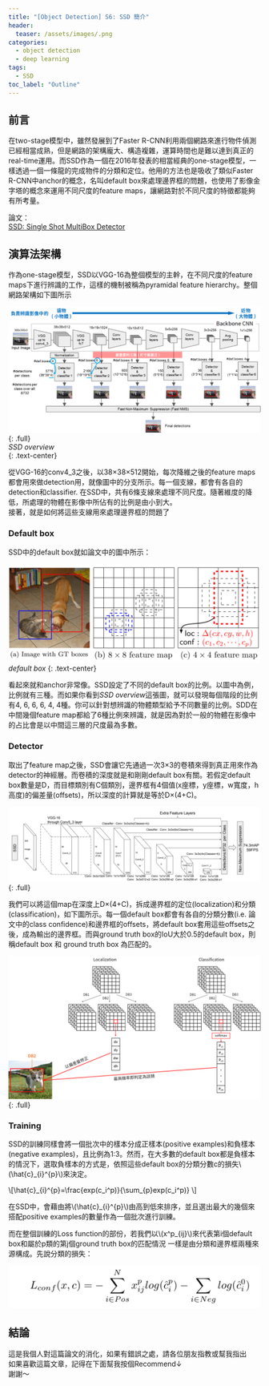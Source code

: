 ```yaml
---
title: "[Object Detection] S6: SSD 簡介"
header:
  teaser: /assets/images/.png
categories:
  - object detection
  - deep learning
tags:
  - SSD
toc_label: "Outline"
---
```


## 前言
在two-stage模型中，雖然發展到了Faster R-CNN利用兩個網路來進行物件偵測已經相當成熟，但是網路的架構龐大、構造複雜，運算時間也是難以達到真正的real-time運用。而SSD作為一個在2016年發表的相當經典的one-stage模型，一樣透過一個一條龍的完成物件的分類和定位。他用的方法也是吸收了類似Faster R-CNN中anchor的概念，名叫default box來處理邊界框的問題，也使用了影像金字塔的概念來運用不同尺度的feature maps，讓網路對於不同尺度的特徵都能夠有所考量。

論文：  
[SSD: Single Shot MultiBox Detector](https://link.springer.com/chapter/10.1007/978-3-319-46448-0_2)  


## 演算法架構  
作為one-stage模型，SSD以VGG-16為整個模型的主幹，在不同尺度的feature maps下進行辨識的工作，這樣的機制被稱為pyramidal feature hierarchy。整個網路架構如下圖所示  

![SSD stucture](/assets/images/SSD_structure_01.png)
{: .full}  
*SSD overview*  
{: .text-center}  

從VGG-16的conv4_3之後，以38×38×512開始，每次降維之後的feature maps都會用來做detection用，就像圖中的分支所示。每一個支線，都會有各自的detection和classifier. 在SSD中，共有6條支線來處理不同尺度。隨著維度的降低，所處理的物體在影像中所佔有的比例是由小到大。  
接著，就是如何將這些支線用來處理邊界框的問題了

### Default box  
SSD中的default box就如論文中的圖中所示：

![SSD default box](/assets/images/SSD_default_box.png)  
*default box*
{: .text-center}

看起來就和anchor非常像。SSD設定了不同的default box的比例。以圖中為例，比例就有三種。而如果你看到*SSD overview*這張圖，就可以發現每個階段的比例有4, 6, 6, 6, 4, 4種。你可以針對想辨識的物體類型給予不同數量的比例。SDD在中間幾個feature map都給了6種比例來辨識，就是因為對於一般的物體在影像中的占比會是以中間這三層的尺度最為多數。

### Detector  
取出了feature map之後，SSD會讓它先通過一次3×3的卷積來得到真正用來作為detector的神經層。而卷積的深度就是和剛剛default box有關。若假定default box數量是D，而目標類別有C個類別，邊界框有4個值(x座標，y座標，w寬度，h高度)的偏差量(offsets)，所以深度的計算就是等於D×(4+C)。  

![](/assets/images/SSD_paper02.png)  
{: .full}  

我們可以將這個map在深度上D×(4+C)，拆成邊界框的定位(localization)和分類(classification)，如下圖所示。每一個default box都會有各自的分類分數(i.e. 論文中的class confidence)和邊界框的offsets，將default box套用這些offsets之後，成為輸出的邊界框。而與ground truth box的IoU大於0.5的default box，則稱default box 和 ground truth box 為匹配的。

![](/assets/images/SSD_detector.png)
{: .full}  
  

### Training   
SSD的訓練同樣會將一個批次中的樣本分成正樣本(positive examples)和負樣本(negative examples)，且比例為1:3。然而，在大多數的default box都是負樣本的情況下，選取負樣本的方式是，依照這些default box的分類分數c的損失\\(\hat{c}_{i}^{p}\\)來決定。  

\\[\hat{c}\_{i}^{p}=\frac{exp(c\_i^p)}{\sum\_{p}exp(c\_i^p)} \\]  

在SSD中，會藉由將\\(\hat{c}_{i}^{p}\\)由高到低來排序，並且選出最大的幾個來搭配positive examples的數量作為一個批次進行訓練。  

而在整個訓練的Loss function的部份，若我們以\\(x^p_{ij}\\)來代表第i個default box和屬於p類的第j個ground truth box的匹配情況 一樣是由分類和邊界框兩種來源構成。先說分類的損失：  

![](\assets\images\SSD_paper03.png)



## 結論  

這是我個人對這篇論文的消化，如果有錯誤之處，請各位朋友指教或幫我指出  
如果喜歡這篇文章，記得在下面幫我按個Recommend↓  
謝謝～















